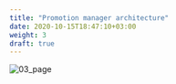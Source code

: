 ```yaml
---
title: "Promotion manager architecture"
date: 2020-10-15T18:47:10+03:00
weight: 3
draft: true
---
```


![03_page](/images/module1/03_page.png)

